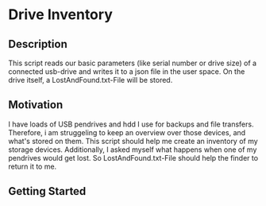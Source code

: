 # Drive Inventory
##  Description
This script reads our basic parameters (like serial number or drive size) of a connected usb-drive and writes it to a json file in the user space. On the drive itself, a LostAndFound.txt-File will be stored.
## Motivation
I have loads of USB pendrives and hdd I use for backups and file transfers. Therefore, i am struggeling to keep an overview over those devices, and what's stored on them. This script should help me create an inventory of my storage devices.
Additionally, I asked myself what happens when one of my pendrives would get lost. So LostAndFound.txt-File should help the finder to return it to me.
## Getting Started
